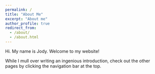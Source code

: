 ```yaml
---
permalink: /
title: "About Me"
excerpt: "About me"
author_profile: true
redirect_from: 
  - /about/
  - /about.html
---
```


Hi. My name is Jody. Welcome to my website!

While I mull over writing an ingenious introduction, check out the other pages by clicking the navigation bar at the top.
